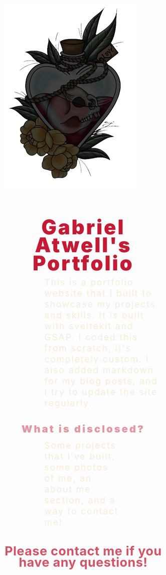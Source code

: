 <img src="https://github.com/gabrielatwell1987/portfolio/blob/262310ec2a67da72981f741e685e63fad854f7cc/static/logos/heart-skull.png" alt="heart skull" align="center">

<h1 style="text-align: center; margin-bottom: 1rem; font-size: 4rem; font-weight: 900; letter-spacing: 5px; line-height: .90; color: rgba(200, 25, 50, 1);">
Gabriel Atwell's Portfolio
</h1>

<article style="margin-left: 8rem; margin-right: 8rem; margin-bottom: 2rem; font-size: 1.75rem; line-height: 1.25; letter-spacing: 3px; width: 75%; color: antiquewhite;">
This is a portfolio website that I built to showcase my projects and skills. It is built with sveltekit and GSAP. I coded this from scratch, it's completely custom. I also added markdown for my blog posts, and I try to update the site regularly.
</article>

<h2 style="text-align: center; margin-bottom: 1rem; font-size: 2rem; font-weight: 900; letter-spacing: 5px; color: rgba(200, 25, 50, .45);">
What is disclosed?
</h2>

<section style="margin-left: 8rem; margin-right: 8rem;  margin-bottom: 2rem; font-size: 1.75rem; line-height: 1.25; letter-spacing: 3px; color: antiquewhite;">
Some projects that I've built, some photos of me, an about me section, and a way to contact me!
</section>

<h3 style="text-align: center; margin-bottom: 2rem; font-size: 2.5rem; font-weight: 700; letter-spacing: 1px; line-height: .90; color: rgba(200, 25, 50, .75);">
Please contact me if you have any questions!
</h3>
